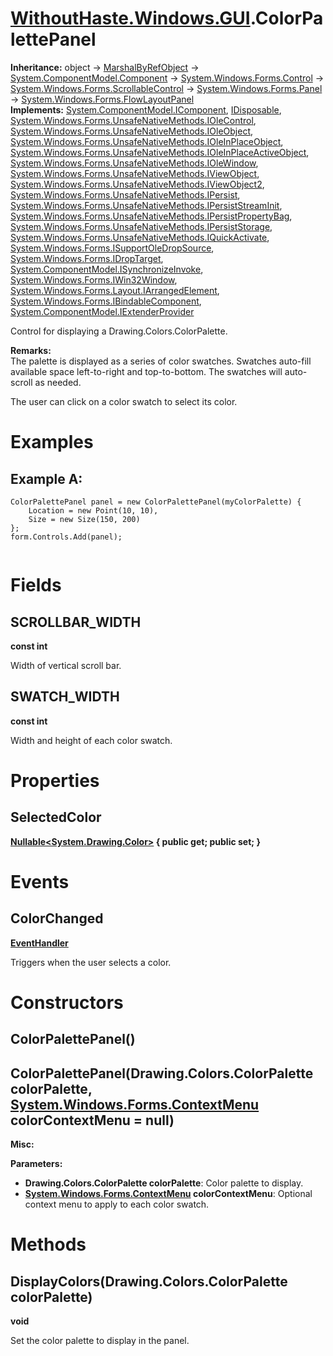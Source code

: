 # [WithoutHaste.Windows.GUI](TableOfContents.WithoutHaste.Windows.GUI.md).ColorPalettePanel

**Inheritance:** object → [MarshalByRefObject](https://docs.microsoft.com/en-us/dotnet/api/system.marshalbyrefobject) → [System.ComponentModel.Component](https://docs.microsoft.com/en-us/dotnet/api/system.componentmodel.component) → [System.Windows.Forms.Control](https://docs.microsoft.com/en-us/dotnet/api/system.windows.forms.control) → [System.Windows.Forms.ScrollableControl](https://docs.microsoft.com/en-us/dotnet/api/system.windows.forms.scrollablecontrol) → [System.Windows.Forms.Panel](https://docs.microsoft.com/en-us/dotnet/api/system.windows.forms.panel) → [System.Windows.Forms.FlowLayoutPanel](https://docs.microsoft.com/en-us/dotnet/api/system.windows.forms.flowlayoutpanel)  
**Implements:** [System.ComponentModel.IComponent](https://docs.microsoft.com/en-us/dotnet/api/system.componentmodel.icomponent), [IDisposable](https://docs.microsoft.com/en-us/dotnet/api/system.idisposable), [System.Windows.Forms.UnsafeNativeMethods.IOleControl](https://docs.microsoft.com/en-us/dotnet/api/system.windows.forms.unsafenativemethods.iolecontrol), [System.Windows.Forms.UnsafeNativeMethods.IOleObject](https://docs.microsoft.com/en-us/dotnet/api/system.windows.forms.unsafenativemethods.ioleobject), [System.Windows.Forms.UnsafeNativeMethods.IOleInPlaceObject](https://docs.microsoft.com/en-us/dotnet/api/system.windows.forms.unsafenativemethods.ioleinplaceobject), [System.Windows.Forms.UnsafeNativeMethods.IOleInPlaceActiveObject](https://docs.microsoft.com/en-us/dotnet/api/system.windows.forms.unsafenativemethods.ioleinplaceactiveobject), [System.Windows.Forms.UnsafeNativeMethods.IOleWindow](https://docs.microsoft.com/en-us/dotnet/api/system.windows.forms.unsafenativemethods.iolewindow), [System.Windows.Forms.UnsafeNativeMethods.IViewObject](https://docs.microsoft.com/en-us/dotnet/api/system.windows.forms.unsafenativemethods.iviewobject), [System.Windows.Forms.UnsafeNativeMethods.IViewObject2](https://docs.microsoft.com/en-us/dotnet/api/system.windows.forms.unsafenativemethods.iviewobject2), [System.Windows.Forms.UnsafeNativeMethods.IPersist](https://docs.microsoft.com/en-us/dotnet/api/system.windows.forms.unsafenativemethods.ipersist), [System.Windows.Forms.UnsafeNativeMethods.IPersistStreamInit](https://docs.microsoft.com/en-us/dotnet/api/system.windows.forms.unsafenativemethods.ipersiststreaminit), [System.Windows.Forms.UnsafeNativeMethods.IPersistPropertyBag](https://docs.microsoft.com/en-us/dotnet/api/system.windows.forms.unsafenativemethods.ipersistpropertybag), [System.Windows.Forms.UnsafeNativeMethods.IPersistStorage](https://docs.microsoft.com/en-us/dotnet/api/system.windows.forms.unsafenativemethods.ipersiststorage), [System.Windows.Forms.UnsafeNativeMethods.IQuickActivate](https://docs.microsoft.com/en-us/dotnet/api/system.windows.forms.unsafenativemethods.iquickactivate), [System.Windows.Forms.ISupportOleDropSource](https://docs.microsoft.com/en-us/dotnet/api/system.windows.forms.isupportoledropsource), [System.Windows.Forms.IDropTarget](https://docs.microsoft.com/en-us/dotnet/api/system.windows.forms.idroptarget), [System.ComponentModel.ISynchronizeInvoke](https://docs.microsoft.com/en-us/dotnet/api/system.componentmodel.isynchronizeinvoke), [System.Windows.Forms.IWin32Window](https://docs.microsoft.com/en-us/dotnet/api/system.windows.forms.iwin32window), [System.Windows.Forms.Layout.IArrangedElement](https://docs.microsoft.com/en-us/dotnet/api/system.windows.forms.layout.iarrangedelement), [System.Windows.Forms.IBindableComponent](https://docs.microsoft.com/en-us/dotnet/api/system.windows.forms.ibindablecomponent), [System.ComponentModel.IExtenderProvider](https://docs.microsoft.com/en-us/dotnet/api/system.componentmodel.iextenderprovider)  

Control for displaying a Drawing.Colors.ColorPalette.  

**Remarks:**  
The palette is displayed as a series of color swatches. Swatches auto-fill available space left-to-right and top-to-bottom. The swatches will auto-scroll as needed.  

The user can click on a color swatch to select its color.  

# Examples

## Example A:


```
ColorPalettePanel panel = new ColorPalettePanel(myColorPalette) {
	Location = new Point(10, 10),
	Size = new Size(150, 200)
};
form.Controls.Add(panel);
  
```  

# Fields

## SCROLLBAR_WIDTH

**const int**  

Width of vertical scroll bar.  

## SWATCH_WIDTH

**const int**  

Width and height of each color swatch.  

# Properties

## SelectedColor

**[Nullable&lt;System.Drawing.Color&gt;](https://docs.microsoft.com/en-us/dotnet/api/system.nullable-1) { public get; public set; }**  

# Events

## ColorChanged

**[EventHandler](https://docs.microsoft.com/en-us/dotnet/api/system.eventhandler)**  

Triggers when the user selects a color.  

# Constructors

## ColorPalettePanel()

## ColorPalettePanel(Drawing.Colors.ColorPalette colorPalette, [System.Windows.Forms.ContextMenu](https://docs.microsoft.com/en-us/dotnet/api/system.windows.forms.contextmenu) colorContextMenu = null)

**Misc:**  
  

**Parameters:**  
* **Drawing.Colors.ColorPalette colorPalette**: Color palette to display.  
* **[System.Windows.Forms.ContextMenu](https://docs.microsoft.com/en-us/dotnet/api/system.windows.forms.contextmenu) colorContextMenu**: Optional context menu to apply to each color swatch.  

# Methods

## DisplayColors(Drawing.Colors.ColorPalette colorPalette)

**void**  

Set the color palette to display in the panel.  

